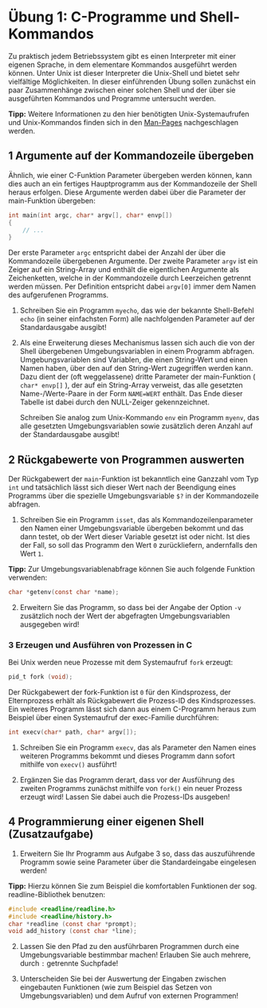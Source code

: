 # Übung 1: C-Programme und Shell-Kommandos

Zu praktisch jedem Betriebssystem gibt es einen Interpreter mit einer eigenen Sprache, in dem elementare Kommandos ausgeführt werden können.
Unter Unix ist dieser Interpreter die Unix-Shell und bietet sehr vielfältige Möglichkeiten.
In dieser einführenden Übung sollen zunächst ein paar Zusammenhänge zwischen einer solchen Shell und der über sie ausgeführten Kommandos und Programme untersucht werden.

**Tipp:**
Weitere Informationen zu den hier benötigten Unix-Systemaufrufen und Unix-Kommandos finden sich in den [Man-Pages](http://de.wikipedia.org/wiki/Manpage) nachgeschlagen werden.


## 1 Argumente auf der Kommandozeile übergeben
Ähnlich, wie einer C-Funktion Parameter übergeben werden können, kann dies auch an ein fertiges Hauptprogramm aus der Kommandozeile der Shell heraus erfolgen. Diese Argumente werden dabei über die Parameter der main-Funktion übergeben:

```c
int main(int argc, char* argv[], char* envp[])
{
    // ...
}
```

Der erste Parameter `argc` entspricht dabei der Anzahl der über die Kommandozeile übergebenen Argumente. Der zweite Parameter `argv` ist ein Zeiger auf ein String-Array und enthält die eigentlichen Argumente als Zeichenketten, welche in der Kommandozeile durch Leerzeichen getrennt werden müssen. Per Definition entspricht dabei `argv[0]` immer dem Namen des aufgerufenen Programms.

1. Schreiben Sie ein Programm `myecho`, das wie der bekannte Shell-Befehl `echo` (in seiner einfachsten Form) alle nachfolgenden Parameter auf der Standardausgabe ausgibt!

2. Als eine Erweiterung dieses Mechanismus lassen sich auch die von der Shell übergebenen Umgebungsvariablen in einem Programm abfragen. Umgebungsvariablen sind Variablen, die einen String-Wert und einen Namen haben, über den auf den String-Wert zugegriffen werden kann. Dazu dient der (oft weggelassene) dritte Parameter der main-Funktion ( `char* envp[]` ), der auf ein String-Array verweist, das alle gesetzten Name-/Werte-Paare in der Form `NAME=WERT` enthält. Das Ende dieser Tabelle ist dabei durch den NULL-Zeiger gekennzeichnet.

    Schreiben Sie analog zum Unix-Kommando `env` ein Programm `myenv`, das alle gesetzten Umgebungsvariablen sowie zusätzlich deren Anzahl auf der Standardausgabe ausgibt!


## 2 Rückgabewerte von Programmen auswerten
Der Rückgabewert der `main`-Funktion ist bekanntlich eine Ganzzahl vom Typ `int` und tatsächlich lässt sich dieser Wert nach der Beendigung eines Programms über die spezielle Umgebungsvariable `$?` in der Kommandozeile abfragen.

1. Schreiben Sie ein Programm `isset`, das als Kommandozeilenparameter den Namen einer Umgebungsvariable übergeben bekommt und das dann testet, ob der Wert dieser Variable gesetzt ist oder nicht. Ist dies der Fall, so soll das Programm den Wert `0` zurückliefern, andernfalls den Wert `1`.

  **Tipp:** Zur Umgebungsvariablenabfrage können Sie auch folgende Funktion verwenden:
  ```c
  char *getenv(const char *name);
  ```

2. Erweitern Sie das Programm, so dass bei der Angabe der Option `-v` zusätzlich noch der Wert der abgefragten Umgebungsvariablen ausgegeben wird!


### 3 Erzeugen und Ausführen von Prozessen in C

Bei Unix werden neue Prozesse mit dem Systemaufruf `fork` erzeugt:

```c
pid_t fork (void);
```

Der Rückgabewert der fork-Funktion ist `0` für den Kindsprozess, der Elternprozess erhält als Rückgabewert die Prozess-ID des Kindsprozesses. Ein weiteres Programm lässt sich dann aus einem C-Programm heraus zum Beispiel über einen Systemaufruf der exec-Familie durchführen:

```c
int execv(char* path, char* argv[]);
```

1. Schreiben Sie ein Programm `execv`, das als Parameter den Namen eines weiteren Programms bekommt und dieses Programm dann sofort mithilfe von `execv()` ausführt!

2. Ergänzen Sie das Programm derart, dass vor der Ausführung des zweiten Programms zunächst mithilfe von `fork()` ein neuer Prozess erzeugt wird! Lassen Sie dabei auch die Prozess-IDs ausgeben!

## 4 Programmierung einer eigenen Shell (Zusatzaufgabe)

1. Erweitern Sie Ihr Programm aus Aufgabe 3 so, dass das auszuführende Programm sowie seine Parameter über die Standardeingabe eingelesen werden!
  
  **Tipp:** Hierzu können Sie zum Beispiel die komfortablen Funktionen der sog. readline-Bibliothek benutzen:
  
  ```c
  #include <readline/readline.h>
  #include <readline/history.h>
  char *readline (const char *prompt);
  void add_history (const char *line);
  ```
2. Lassen Sie den Pfad zu den ausführbaren Programmen durch eine Umgebungsvariable bestimmbar machen! Erlauben Sie auch mehrere, durch `:` getrennte Suchpfade!

3. Unterscheiden Sie bei der Auswertung der Eingaben zwischen eingebauten Funktionen (wie zum Beispiel das Setzen von Umgebungsvariablen) und dem Aufruf von externen Programmen!
